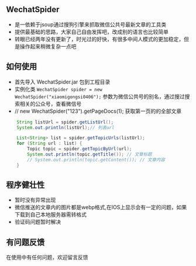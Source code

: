 ## WechatSpider
* 是一依赖于jsoup通过搜狗引擎来抓取微信公共号最新文章的工具类
* 提供最基础的思路，大家自己自由发挥吧，改成别的语言也比较简单
* 转眼已经两年没有更新了，时光过的好快，有很多中间人模式的更加稳定，但是操作起来稍微复杂一点吧

## 如何使用

* 首先导入 WechatSpider.jar 包到工程目录
* 实例化类 `WechatSpider spider = new WechatSpider("xiaomigongsi0406");` 参数为微信公共号的别名，通过搜过搜索相关的公众号，查看微信号
* // new WechatSpider("123").getPageDocs(1); 获取第一页的的全部文章

```java
    String listUrl = spider.getListUrl();
    System.out.println(listUrl);// 列表url

    List<String> list = spider.getTopicUrls(listUrl);
    for (String url : list) {
        Topic topic = spider.getTopicByUrl(url);
        System.out.println(topic.getTitle()); // 文章标题
        // System.out.println(topic.getContent()); // 文章内容
    }
```

## 程序健壮性
* 暂时没有异常出现
* 微信推送的文章内的图片都是webp格式,在IOS上显示会有一定的问题，如果下载到自己本地服务器需转格式
* 验证码问题暂时解决

## 有问题反馈
在使用中有任何问题，欢迎留言反馈
